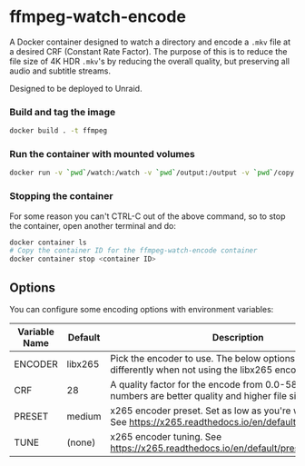 # ffmpeg-watch-encode

A Docker container designed to watch a directory and encode a `.mkv` file at a desired CRF (Constant Rate Factor).
The purpose of this is to reduce the file size of 4K HDR `.mkv`'s by reducing the overall quality, but preserving all audio and subtitle streams.

Designed to be deployed to Unraid.

### Build and tag the image
```sh
docker build . -t ffmpeg
```

### Run the container with mounted volumes
```sh
docker run -v `pwd`/watch:/watch -v `pwd`/output:/output -v `pwd`/copy:/copy -v `pwd`/logs:/logs ffmpeg
```

### Stopping the container
For some reason you can't CTRL-C out of the above command, so to stop the container, open another terminal and do:
```sh
docker container ls
# Copy the container ID for the ffmpeg-watch-encode container
docker container stop <container ID>
```

## Options
You can configure some encoding options with environment variables:

| Variable Name | Default | Description                                                                                                        |
|---------------|---------|--------------------------------------------------------------------------------------------------------------------|
| ENCODER       | libx265 | Pick the encoder to use. The below options may behave differently when not using the libx265 encoder.              |
| CRF           | 28      | A quality factor for the encode from 0.0-58.0. Lower numbers are better quality and higher file size.              |
| PRESET        | medium  | x265 encoder preset. Set as low as you're willing to wait. See https://x265.readthedocs.io/en/default/presets.html |
| TUNE          | (none)  | x265 encoder tuning. See https://x265.readthedocs.io/en/default/presets.html#tuning                                |

